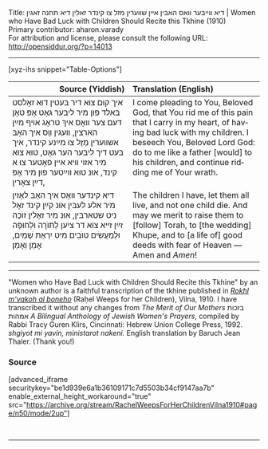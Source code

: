 <html>
<head></head>
<body>
Title: דיא װײבּער װאס האבּין אײן שׁװערין מזל צו קינדר זאלין דיא תחנה זאגין | Women who Have Bad Luck with Children Should Recite this Tkhine (1910)<br />
Primary contributor: aharon.varady<br />
For attribution and license, please consult the following URL: <a href="http://opensiddur.org/?p=14013">http://opensiddur.org/?p=14013</a>
<p />
<hr />

[xyz-ihs snippet="Table-Options"]<table style="margin-left: auto; margin-right: auto;" class="draggable">
<thead><tr><th id="x" style="text-align: right;">Source (Yiddish)</th><th style="text-align: left;">Translation (English)</th></tr></thead>
<tbody>
<tr><td style="vertical-align:top;">
<div class="yiddish" lang="yi">
איך קוּם צוּא דיר בּעטין דוּא זאָלסט בּאלד פוּן מיר ליבּער גאָט 
אָפּ טאָן דעם צער װאָס איךְ טראָג אױף מײַן הארצין, 
װעגין װָס איך האָבּ אשװערין מַזֶל צוּ מײַנע קינדר, 
איך בּעט דיך ליבּער הער גאָט, 
טוּא צוּא מיר אזױ װיא אײן פאָטער צוּ א קינד, 
אוּנ טוּא װײַטער פוּן מיר אָפּ דײַן צאָרין, 
</span></div></td>

<td style="vertical-align:top;">
<div class="english" lang="en">
I come pleading to You, Beloved God, 
that You rid me of this pain that I carry in my heart, 
of having bad luck with my children. 
I beseech You, Beloved Lord God: 
do to me like a father [would] to his children, 
and continue ridding me of Your wrath. 
</div></td></tr>


<tr><td style="vertical-align:top;">
<div class="yiddish" lang="yi">
דיא קינדער װאָס איך האָבּ לאָזין מיר אלע לעבּין 
אוּנ קײַן קינד זאָל ניט שטארבּין, 
אוּנ מיר זאָלין זוֺכֶה זײַן זײא צוּא דר ציען לְתּוֺרָה 
וּלְחוּפָּה 
וּלְמַעֲשִׂים טוֺבִים מיט יִרְאַת שָׁמַיִם, 
אָמֵן וְאָמֵן׃
</span></div></td>

<td style="vertical-align:top;">
<div class="english" lang="en">
The children I have, let them all live, 
and not one child die. 
And may we merit to raise them to [follow] Torah, 
to [the wedding] Khupe, 
and to [a life of] good deeds with fear of Heaven — 
Amen and <em>Amen</em>!
</div></td>
</tr>
</tbody></table>

<hr />

"Women who Have Bad Luck with Children Should Recite this Tkhine" by an unknown author is a faithful transcription of the tkhine published in <em><a href="https://opensiddur.org/compilations/rabbinic-prayer/seder-tkhines/rokhl-mvako-al-boneho-a-nayye-shas-tekhine-vilna-1910/">Rokhl m'vakoh al boneho</a></em> (Raḥel Weeps for her Children), Vilna, 1910. I have transcribed it without any changes from <em>The Merit of Our Mothers</em> בזכות אמהות <em>A Bilingual Anthology of Jewish Women's Prayers</em>, compiled by Rabbi Tracy Guren Klirs, Cincinnati: Hebrew Union College Press, 1992. <em>shgiyot mi yavin, ministarot nakeni.</em> English translation by Baruch Jean Thaler. (Thank you!)

<h3>Source</h3>

[advanced_iframe securitykey="be1d939e6a1b36109171c7d5503b34cf9147aa7b" enable_external_height_workaround="true" src="https://archive.org/stream/RachelWeepsForHerChildrenVilna1910#page/n50/mode/2up"]

&nbsp;

<hr />

&nbsp;
</body>
</html>